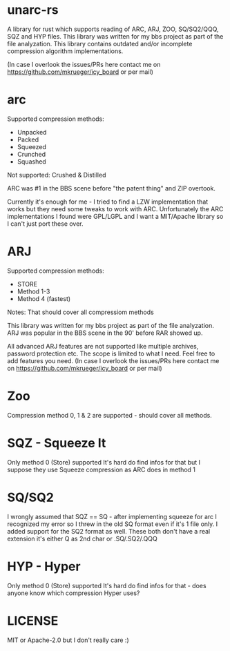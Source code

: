 # unarc-rs
A library for rust which supports reading of ARC, ARJ, ZOO, SQ/SQ2/QQQ, SQZ and HYP files.
This library was written for my bbs project as part of the file analyzation.
This library contains outdated and/or incomplete compression algorithm implementations. 

(In case I overlook  the issues/PRs here contact me on https://github.com/mkrueger/icy_board or per mail)

# arc
Supported compression methods:

* Unpacked
* Packed
* Squeezed
* Crunched
* Squashed

Not supported: Crushed & Distilled

ARC was #1 in the BBS scene before "the patent thing" and ZIP overtook.

Currently it's enough for me - I tried to find a LZW implementation that works but they need some tweaks to work with ARC.
Unfortunately the ARC implementations I found were GPL/LGPL and I want a MIT/Apache library so I can't just port these over.

# ARJ

Supported compression methods:

* STORE
* Method 1-3
* Method 4 (fastest)

Notes: That should cover all compressiom methods

This library was written for my bbs project as part of the file analyzation.
ARJ was popular in the BBS scene in the 90' before RAR showed up.

All advanced ARJ features are not supported like multiple archives, password protection etc.
The scope is limited to what I need. Feel free to add features you need.
(In case I overlook  the issues/PRs here contact me on https://github.com/mkrueger/icy_board or per mail)

# Zoo
Compression method 0, 1 & 2 are supported - should cover all methods.

# SQZ - Squeeze It
Only method 0 (Store) supported
It's hard do find infos for that but I suppose they use Squeeze compression as ARC does in method 1

# SQ/SQ2
I wrongly assumed that SQZ == SQ - after implementing squeeze for arc I recognized my error so I threw in the old SQ format even if it's 1 file only.
I added support for the SQ2 format as well. These both don't have a real extension it's either Q as 2nd char or .SQ/.SQ2/.QQQ

# HYP - Hyper
Only method 0 (Store) supported
It's hard do find infos for that - does anyone know which compression Hyper uses?

# LICENSE

MIT or Apache-2.0 but I don't really care :)